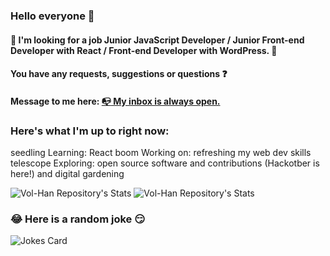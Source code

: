 ### Hello everyone 👋

#### :eyes: I'm looking for a job Junior JavaScript Developer / Junior Front-end Developer with React / Front-end Developer with WordPress. 🤔

#### You have any requests, suggestions or questions :question: 

#### Message to me here: <a href="mailto:v.m.hannibal@gmail.com" title="Write me">:mailbox_with_no_mail: My inbox is always open.</a>
### Here's what I'm up to right now:
seedling Learning: React
boom Working on: refreshing my web dev skills
telescope Exploring: open source software and contributions (Hackotber is here!) and digital gardening



![Vol-Han Repository's Stats](https://github-readme-stats.vercel.app/api/top-langs/?username=Vol-Han&theme=gray-green)
![Vol-Han Repository's Stats](https://github-readme-stats.vercel.app/api?username=Vol-Han&show_icons=true)
### 😂 Here is a random joke :smirk:
![Jokes Card](https://readme-jokes.vercel.app/api)
